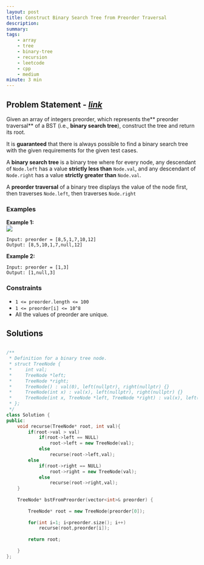 ```yaml
---
layout: post
title: Construct Binary Search Tree from Preorder Traversal
description: 
summary: 
tags:
    - array
    - tree
    - binary-tree
    - recursion
    - leetcode
    - cpp
    - medium
minute: 3 min
---
```


## Problem Statement - [*link*](https://leetcode.com/problems/construct-binary-search-tree-from-preorder-traversal/)
Given an array of integers preorder, which represents the** preorder traversal** of a BST (i.e., **binary search tree**), construct the tree and return its root.

It is **guaranteed** that there is always possible to find a binary search tree with the given requirements for the given test cases.

A **binary search tree** is a binary tree where for every node, any descendant of `Node.left` has a value **strictly less than** `Node.val`, and any descendant of `Node.right` has a value **strictly greater than** `Node.val`.

A **preorder traversal** of a binary tree displays the value of the node first, then traverses `Node.left`, then traverses `Node.right`

### Examples

**Example 1:**  
<img src="https://assets.leetcode.com/uploads/2019/03/06/1266.png">
```
Input: preorder = [8,5,1,7,10,12]
Output: [8,5,10,1,7,null,12]
```

**Example 2:**  
```
Input: preorder = [1,3]
Output: [1,null,3]
```

### Constraints
+ `1 <= preorder.length <= 100`
+ `1 <= preorder[i] <= 10^8`
+ All the values of preorder are unique.


## Solutions

```cpp

/**
 * Definition for a binary tree node.
 * struct TreeNode {
 *     int val;
 *     TreeNode *left;
 *     TreeNode *right;
 *     TreeNode() : val(0), left(nullptr), right(nullptr) {}
 *     TreeNode(int x) : val(x), left(nullptr), right(nullptr) {}
 *     TreeNode(int x, TreeNode *left, TreeNode *right) : val(x), left(left), right(right) {}
 * };
 */
class Solution {
public:
    void recurse(TreeNode* root, int val){
        if(root->val > val)
            if(root->left == NULL)
                root->left = new TreeNode(val);
            else
                recurse(root->left,val);
        else
            if(root->right == NULL)
                root->right = new TreeNode(val);
            else
                recurse(root->right,val);
    }
        
    TreeNode* bstFromPreorder(vector<int>& preorder) {
        
        TreeNode* root = new TreeNode(preorder[0]);
        
        for(int i=1; i<preorder.size(); i++)
            recurse(root,preorder[i]);
        
        return root;
        
    }
};

```
